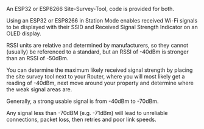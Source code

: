 An ESP32 or ESP8266 Site-Survey-Tool, code is provided for both.

Using an ESP32 or ESP8266 in Station Mode enables received Wi-Fi signals to be displayed with
their SSID and Received Signal Strength Indicator on an OLED display.

RSSI units are relative and determined by manufacturers, so they cannot (usually) be referenced to a standard, but
an RSSI of -40dBm is stronger than an RSSI of -50dBm. 

You can determine the maximum likely received signal strength by placing the site survey tool next to your Router, where
you will most likely get a reading of -40dBm, next move around your property and determine where the weak signal areas are.

Generally, a strong usable signal is from -40dBm to -70dBm.

Any signal less than -70dBM (e.g. -71dBm) will lead to unreliable connections, packet loss, then retries and poor link speeds.
